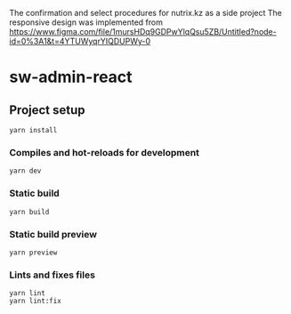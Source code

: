 
The confirmation and select procedures for nutrix.kz as a side project The responsive design was implemented from https://www.figma.com/file/1mursHDq9GDPwYlqQsu5ZB/Untitled?node-id=0%3A1&t=4YTUWyqrYIQDUPWy-0

# sw-admin-react

## Project setup
```
yarn install
```

### Compiles and hot-reloads for development
```
yarn dev
```

### Static build
```
yarn build
```

### Static build preview
```
yarn preview
```


### Lints and fixes files
```
yarn lint
yarn lint:fix
```
